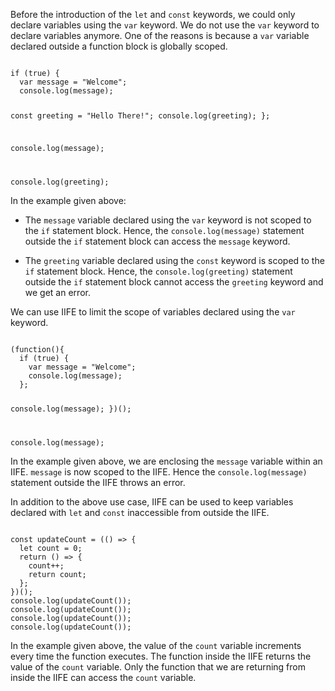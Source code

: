 Before the introduction of
the `let` and `const` keywords,
we could only declare variables
using the `var` keyword.
We do not use the `var` keyword
to declare variables anymore.
One of the reasons is because
a `var` variable declared
outside a function block
is globally scoped.

<codeblock language="javascript" type="lesson">
<code>
if (true) {
  var message = "Welcome";
  console.log(message);

  const greeting = "Hello There!";
  console.log(greeting);
};

console.log(message);

console.log(greeting);
</code>
</codeblock>

In the example given above:

- The `message` variable declared
  using the `var` keyword
  is not scoped to the `if` statement block.
  Hence, the `console.log(message)` statement
  outside the `if` statement block
  can access the `message` keyword.

- The `greeting` variable declared
  using the `const` keyword
  is scoped to the `if` statement block.
  Hence, the `console.log(greeting)` statement
  outside the `if` statement block
  cannot access the `greeting` keyword
  and
  we get an error.

We can use IIFE to limit
the scope of variables
declared using the `var` keyword.

<codeblock language="javascript" type="lesson">
<code>
(function(){
  if (true) {
    var message = "Welcome";
    console.log(message);
  };

  console.log(message);
})();

console.log(message);
</code>
</codeblock>

In the example given above,
we are enclosing the `message` variable
within an IIFE.
`message` is now scoped to the IIFE.
Hence the `console.log(message)` statement
outside the IIFE throws an error.

In addition to the above use case,
IIFE can be used to keep
variables declared with
`let` and `const` inaccessible
from outside the IIFE.

<codeblock language="javascript" type="lesson">
<code>
const updateCount = (() => {
  let count = 0;
  return () => {
    count++;
    return count;
  };
})();
console.log(updateCount());
console.log(updateCount());
console.log(updateCount());
console.log(updateCount());
</code>
</codeblock>

In the example given above,
the value of the `count` variable
increments every time the function executes.
The function inside the IIFE
returns the value of the `count` variable.
Only the function that we are returning
from inside the IIFE can access the `count` variable.
